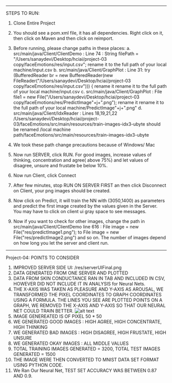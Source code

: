 --------------------------------------------------------------------------------
STEPS TO RUN:
1. Clone Entire Project
2. You should see a pom.xml file, it has all dependencies. Right click on it, then click on Maven and then click on reimport.
3. Before running, please change paths in these places:
   a. src/main/java/Client/ClientDemo : Line 74 :  String filePath = "/Users/sanaydevi/Desktop/hciai/project-03 copy/faceEmotions/res/input.csv";
      rename it to the full path of your local machine/input.csv
   b. src/main/java/Client/GraphPlot : Line 31:    try (BufferedReader br = new BufferedReader(new FileReader("/Users/sanaydevi/Desktop/hciai/project-03 copy/faceEmotions/res/input.csv"))) {
      rename it rename it to the full path of your local machine/input.csv
   c. src/main/java/Client/GraphPlot :  File file1 = new File("/Users/sanaydevi/Desktop/hciai/project-03 copy/faceEmotions/res/PredictImage"+j+".png");
      rename it rename it to the full path of your local machine/PredictImage"+j+".png"
   d. src/main/java/Client/IdxReader : Lines 18,19,21,22
   /Users/sanaydevi/Desktop/hciai/project-03/faceEmotions/src/main/resources/train-images-idx3-ubyte
   should be renamed /local machine path/faceEmotions/src/main/resources/train-images-idx3-ubyte

 4. We took these path change precautions because of Windows/ Mac
 5. Now run SERVER, click RUN. For good images, increase values of thinking, concentration and agree( above 75%) and
 let values of disagree, unsure and frustate be below 10%.
 6. Now run Client, click Connect
 7. After few minutes, stop RUN ON SERVER FIRST an then click Disconnect on Client, your png images should be created.
 8. Now click on Predict, it will train the NN with (3050,1400) as parameters and predict the first image
 created by the values given in the Server. You may have to click on client ui gray space to see messages. 
 9. Now if you want to check for other images, change the path in src/main/java/Client/ClientDemo line 616 : File image = new File("res/predictImage1.png"); to
 File image = new File("res/predictImage2.png") and so on. The number of images depend on how long you let the server and client run.

_____________________________________________________________________________________________________

Project-04: POINTS TO CONSIDER
1. IMPROVED SERVER SIDE UI: /res/serverUIFinal.png
2. DATA GENERATED FROM ONE SERVER AND PLOTTED
3. DATA FROM SKIN CONDUCTANCE RAN IN TAB AND INCLUDED IN CSV, HOWEVER DID NOT INCLUDE IT IN ANALYSIS for Neural Nets.
3. THE X-AXIS WAS TAKEN AS PLEASURE AND Y-AXIS AS AROUSAL, WE TRANSFORMED THE PIXEL COORDINATES TO GRAPH COORDINATES
USING A FORMULA. THE LINES YOU SEE ARE PLOTTED POINTS ON A GRAPH, WE REMOVED THE X-AXIS AND Y-AXIS SO THAT OUR NEURAL NET COULD TRAIN BETTER.
![alt text](/res/myBadImage11.png)
4. IMAGE GENEREATED IS OF PIXEL 50 * 50
5. WE GENERATED GOOD IMAGES : HIGH AGREE, HIGH CONCENTRATE, HIGH THINKING
6. WE GENERATED BAD IMAGES : HIGH DISAGREE, HIGH FRUSTATE, HIGH UNSURE
7. WE GENERATED OKAY IMAGES : ALL MIDDLE VALUES
7. TOTAL TRAINING IMAGES GENERATED = 3200, TOTAL TEST IMAGES GENERATED = 1500
8. THE IMAGE WERE THEN CONVERTED TO MNIST DATA SET FORMAT USING PYTHON CODE.
10. We Ran Our Neural Net, TEST SET ACCURACY WAS BETWEEN 0.87 AND 0.9.
